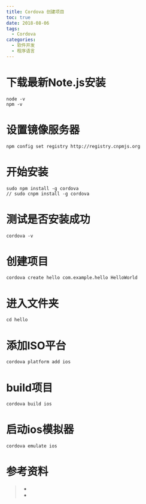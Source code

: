 ```yaml
---
title: Cordova 创建项目
toc: true
date: 2018-08-06
tags:
  - Cordova
categories:
  - 软件开发
  - 程序语言
---
```



# 下载最新Note.js安装

```shell
node -v  
npm -v
```
# 设置镜像服务器

```shell
npm config set registry http://registry.cnpmjs.org
```

# 开始安装

```shell
sudo npm install -g cordova
// sudo cnpm install -g cordova
```
# 测试是否安装成功

```shell
cordova -v
```

# 创建项目

```shell
cordova create hello com.example.hello HelloWorld
``` 


# 进入文件夹

```shell
cd hello
``` 

# 添加ISO平台

```shell
cordova platform add ios
``` 

# build项目

```shell
cordova build ios
``` 


# 启动ios模拟器

```shell
cordova emulate ios
``` 




# 参考资料
> - []()
> - []()
